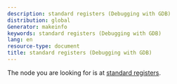 ```yaml
---
description: standard registers (Debugging with GDB)
distribution: global
Generator: makeinfo
keywords: standard registers (Debugging with GDB)
lang: en
resource-type: document
title: standard registers (Debugging with GDB)
---
```

The node you are looking for is at [standard registers](Registers.html#standard-registers).
